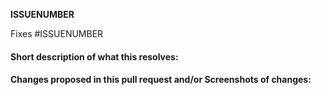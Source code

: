 __ISSUENUMBER__ 

<!-- Add the issue number that is fixed by this PR (In the form Fixes #123) -->
<!-- Add issue numbers both above and below this comment, do not remove __ or #-->

Fixes #ISSUENUMBER

#### Short description of what this resolves:



#### Changes proposed in this pull request and/or Screenshots of changes: